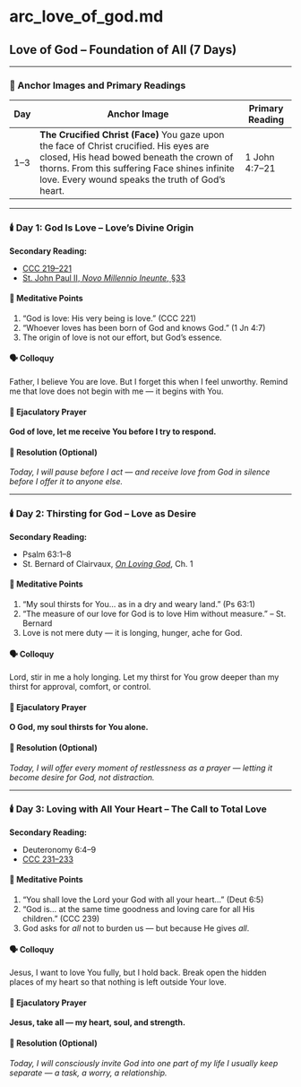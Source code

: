# arc_love_of_god.md

## Love of God – Foundation of All (7 Days)

---

### 📜 Anchor Images and Primary Readings

| Day | Anchor Image | Primary Reading |
|-----|--------------|-----------------|
| 1–3 | **The Crucified Christ (Face)** You gaze upon the face of Christ crucified. His eyes are closed, His head bowed beneath the crown of thorns. From this suffering Face shines infinite love. Every wound speaks the truth of God’s heart. | 1 John 4:7–21 |

---

### 🕯️ Day 1: God Is Love – Love’s Divine Origin

**Secondary Reading:**

- [CCC 219–221](https://www.vatican.va/archive/ENG0015/__P16.HTM)
- [St. John Paul II, *Novo Millennio Ineunte*, §33](https://www.vatican.va/content/john-paul-ii/en/apost_letters/2001/documents/hf_jp-ii_apl_20010106_novo-millennio-ineunte.html)

#### 🎯 Meditative Points

1. “God is love: His very being is love.” (CCC 221)  
2. “Whoever loves has been born of God and knows God.” (1 Jn 4:7)  
3. The origin of love is not our effort, but God’s essence.

#### 🗣️ Colloquy

Father, I believe You are love. But I forget this when I feel unworthy. Remind me that love does not begin with me — it begins with You.

#### 💬 Ejaculatory Prayer

**God of love, let me receive You before I try to respond.**

#### 🔨 Resolution (Optional)

*Today, I will pause before I act — and receive love from God in silence before I offer it to anyone else.*

---

### 🕯️ Day 2: Thirsting for God – Love as Desire

**Secondary Reading:**

- Psalm 63:1–8
- St. Bernard of Clairvaux, [*On Loving God*](/documents/readings/St_Bernard_of_Clairvaux_On_Loving_God.pdf), Ch. 1

#### 🎯 Meditative Points

1. “My soul thirsts for You… as in a dry and weary land.” (Ps 63:1)  
2. “The measure of our love for God is to love Him without measure.” – St. Bernard  
3. Love is not mere duty — it is longing, hunger, ache for God.

#### 🗣️ Colloquy

Lord, stir in me a holy longing. Let my thirst for You grow deeper than my thirst for approval, comfort, or control.

#### 💬 Ejaculatory Prayer

**O God, my soul thirsts for You alone.**

#### 🔨 Resolution (Optional)

*Today, I will offer every moment of restlessness as a prayer — letting it become desire for God, not distraction.*

---

### 🕯️ Day 3: Loving with All Your Heart – The Call to Total Love

**Secondary Reading:**

- Deuteronomy 6:4–9
- [CCC 231–233](https://www.vatican.va/archive/ENG0015/__P16.HTM)

#### 🎯 Meditative Points

1. “You shall love the Lord your God with all your heart…” (Deut 6:5)  
2. “God is… at the same time goodness and loving care for all His children.” (CCC 239)  
3. God asks for *all* not to burden us — but because He gives *all*.

#### 🗣️ Colloquy

Jesus, I want to love You fully, but I hold back. Break open the hidden places of my heart so that nothing is left outside Your love.

#### 💬 Ejaculatory Prayer

**Jesus, take all — my heart, soul, and strength.**

#### 🔨 Resolution (Optional)

*Today, I will consciously invite God into one part of my life I usually keep separate — a task, a worry, a relationship.*
